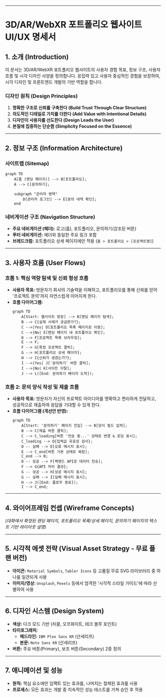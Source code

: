 
-----

# **3D/AR/WebXR 포트폴리오 웹사이트 UI/UX 명세서**

## **1. 소개 (Introduction)**

이 문서는 3D/AR/WebXR 포트폴리오 웹사이트의 사용자 경험 목표, 정보 구조, 사용자 흐름 및 시각 디자인 사양을 정의합니다. 응집력 있고 사용자 중심적인 경험을 보장하여, 시각 디자인 및 프론트엔드 개발의 기반 역할을 합니다.

### **디자인 원칙 (Design Principles)**

1.  **명확한 구조로 신뢰를 구축한다 (Build Trust Through Clear Structure)**
2.  **의도적인 디테일로 가치를 더한다 (Add Value with Intentional Details)**
3.  **디자인이 사용자를 선도한다 (Design Leads the User)**
4.  **본질에 집중하는 단순함 (Simplicity Focused on the Essence)**

-----

## **2. 정보 구조 (Information Architecture)**

### **사이트맵 (Sitemap)**

```mermaid
graph TD
    A[홈 (랜딩 페이지)] --> B[포트폴리오];
    A --> C[문의하기];

    subgraph "관리자 영역"
        D[관리자 로그인] --> E[문의 내역 확인];
    end
```

### **네비게이션 구조 (Navigation Structure)**

  * **주요 네비게이션 (헤더):** 로고(홈), 포트폴리오, 문의하기(강조된 버튼)
  * **푸터 네비게이션:** 헤더와 동일한 주요 링크 포함
  * **브레드크럼:** 포트폴리오 상세 페이지에만 적용 (`홈 > 포트폴리오 > [프로젝트명]`)

-----

## **3. 사용자 흐름 (User Flows)**

### **흐름 1: 핵심 역량 탐색 및 신뢰 형성 흐름**

  * **사용자 목표:** 방문자가 회사의 기술력을 이해하고, 포트폴리오를 통해 신뢰를 얻어 '프로젝트 문의'까지 자연스럽게 이어지게 한다.
  * **흐름 다이어그램:**
    ```mermaid
    graph TD
        A[Start: 웹사이트 방문] --> B[랜딩 페이지 탐색];
        B --> C{실제 사례가 궁금한가?};
        C -->|Yes| D[포트폴리오 목록 페이지로 이동];
        C -->|No| E[랜딩 페이지 내 포트폴리오 확인];
        D --> F[프로젝트 목록 브라우징];
        E --> F;
        F --> G[특정 프로젝트 클릭];
        G --> H[포트폴리오 상세 페이지];
        H --> I{신뢰가 생겼는가?};
        I -->|Yes| J['문의하기' 버튼 클릭];
        I -->|No| K[사이트 이탈];
        J --> L([End: 문의하기 페이지 도착]);
    ```

### **흐름 2: 문의 양식 작성 및 제출 흐름**

  * **사용자 목표:** 방문자가 자신의 프로젝트 아이디어를 명확하고 편리하게 전달하고, 성공적으로 제출하여 응답을 기대할 수 있게 한다.
  * **흐름 다이어그램 (개선안 반영):**
    ```mermaid
    graph TD
        A[Start: '문의하기' 페이지 진입] --> B[양식 필드 입력];
        B --> C[제출 버튼 클릭];
        C --> C_loading[버튼 '전송 중...' 상태로 변경 & 로딩 표시];
        C_loading --> D{입력값 유효성 검사};
        D -- 실패 --> E[오류 메시지 표시];
        E --> C_end[버튼 기본 상태로 복원];
        C_end --> B;
        D -- 성공 --> F[백엔드 API로 데이터 전송];
        F --> G{API 처리 결과};
        G -- 성공 --> H[성공 메시지 표시];
        G -- 실패 --> I[실패 메시지 표시];
        H --> J([End: 플로우 종료]);
        I --> C_end;
    ```

-----

## **4. 와이어프레임 컨셉 (Wireframe Concepts)**

*(대화에서 확정된 랜딩 페이지, 포트폴리오 목록/상세 페이지, 문의하기 페이지의 텍스트 기반 레이아웃 설명)*

-----

## **5. 시각적 에셋 전략 (Visual Asset Strategy - 무료 플랜 버전)**

  * **아이콘:** `Material Symbols`, `Tabler Icons` 등 고품질 무료 SVG 라이브러리 중 하나를 일관되게 사용
  * **이미지/영상:** `Unsplash`, `Pexels` 등에서 엄격한 '시각적 스타일 가이드'에 따라 선별하여 사용

-----

## **6. 디자인 시스템 (Design System)**

  * **색상:** 다크 모드 기반 (차콜, 오프화이트, 테크 블루 포인트)
  * **타이포그래피:**
      * **헤드라인:** `IBM Plex Sans KR` (산세리프)
      * **본문:** `Noto Sans KR` (산세리프)
  * **버튼:** 주요 버튼(Primary), 보조 버튼(Secondary) 2종 정의

-----

## **7. 애니메이션 및 성능**

  * **원칙:** 핵심 요소에만 임팩트 있는 효과를, 나머지는 절제된 효과를 사용
  * **프로세스:** 모든 효과는 개발 중 지속적인 성능 테스트를 거쳐 승인 후 적용